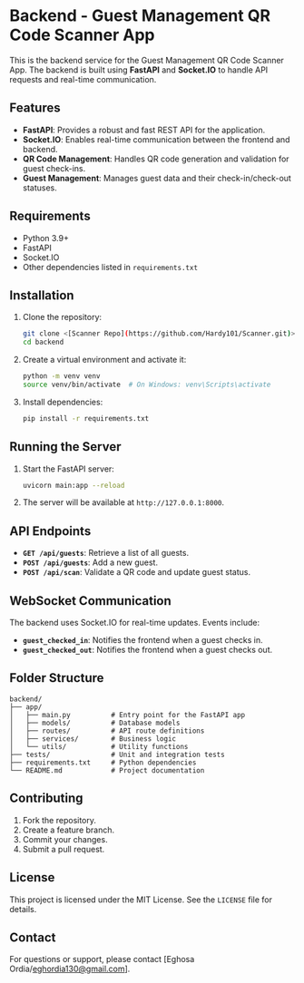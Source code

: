 # Backend - Guest Management QR Code Scanner App

This is the backend service for the Guest Management QR Code Scanner App. The backend is built using **FastAPI** and **Socket.IO** to handle API requests and real-time communication.

## Features

- **FastAPI**: Provides a robust and fast REST API for the application.
- **Socket.IO**: Enables real-time communication between the frontend and backend.
- **QR Code Management**: Handles QR code generation and validation for guest check-ins.
- **Guest Management**: Manages guest data and their check-in/check-out statuses.

## Requirements

- Python 3.9+
- FastAPI
- Socket.IO
- Other dependencies listed in `requirements.txt`

## Installation

1. Clone the repository:

   ```bash
   git clone <[Scanner Repo](https://github.com/Hardy101/Scanner.git)>
   cd backend
   ```

2. Create a virtual environment and activate it:

   ```bash
   python -m venv venv
   source venv/bin/activate  # On Windows: venv\Scripts\activate
   ```

3. Install dependencies:
   ```bash
   pip install -r requirements.txt
   ```

## Running the Server

1. Start the FastAPI server:

   ```bash
   uvicorn main:app --reload
   ```

2. The server will be available at `http://127.0.0.1:8000`.

## API Endpoints

- **`GET /api/guests`**: Retrieve a list of all guests.
- **`POST /api/guests`**: Add a new guest.
- **`POST /api/scan`**: Validate a QR code and update guest status.

## WebSocket Communication

The backend uses Socket.IO for real-time updates. Events include:

- **`guest_checked_in`**: Notifies the frontend when a guest checks in.
- **`guest_checked_out`**: Notifies the frontend when a guest checks out.

## Folder Structure

```
backend/
├── app/
│   ├── main.py          # Entry point for the FastAPI app
│   ├── models/          # Database models
│   ├── routes/          # API route definitions
│   ├── services/        # Business logic
│   └── utils/           # Utility functions
├── tests/               # Unit and integration tests
├── requirements.txt     # Python dependencies
└── README.md            # Project documentation
```

## Contributing

1. Fork the repository.
2. Create a feature branch.
3. Commit your changes.
4. Submit a pull request.

## License

This project is licensed under the MIT License. See the `LICENSE` file for details.

## Contact

For questions or support, please contact [Eghosa Ordia/eghordia130@gmail.com].
